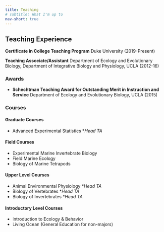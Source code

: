```yaml
---
title: Teaching
# subtitle: What I'm up to
nav-short: true
---
```


## Teaching Experience

**Certificate in College Teaching Program**   Duke University (2019-Present)

**Teaching Associate/Assistant**  Department of Ecology and Evolutionary Biology, Department of Integrative Biology and Physiology, UCLA (2012-16)

### Awards
- **Schechtman Teaching Award for Outstanding Merit in Instruction and Service**  Department of Ecology and Evolutionary Biology, UCLA (2015)


### Courses
#### Graduate Courses
- Advanced Experimental Statistics \*_Head TA_

#### Field Courses
- Experimental Marine Invertebrate Biology
- Field Marine Ecology  
- Biology of Marine Tetrapods

#### Upper Level Courses
- Animal Environmental Physiology \*_Head TA_
- Biology of Vertebrates \*_Head TA_
- Biology of Invertebrates \*_Head TA_

#### Introductory Level Courses
- Introduction to Ecology & Behavior  
- Living Ocean (General Education for non-majors)
